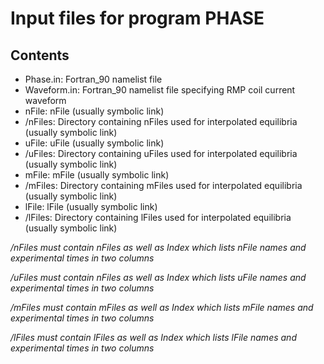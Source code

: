 # Input files for program PHASE

## Contents

- Phase.in: Fortran_90 namelist file
- Waveform.in: Fortran_90 namelist file specifying RMP coil current waveform
- nFile: nFile (usually symbolic link)
- /nFiles: Directory containing nFiles used for interpolated equilibria (usually symbolic link)
- uFile: uFile (usually symbolic link)
- /uFiles: Directory containing uFiles used for interpolated equilibria (usually symbolic link)
- mFile: mFile (usually symbolic link)
- /mFiles: Directory containing mFiles used for interpolated equilibria (usually symbolic link)
- lFile: lFile (usually symbolic link)
- /lFiles: Directory containing lFiles used for interpolated equilibria (usually symbolic link)

*/nFiles must contain nFiles as well as Index which lists nFile names and experimental times in two columns*

*/uFiles must contain nFiles as well as Index which lists uFile names and experimental times in two columns*

*/mFiles must contain mFiles as well as Index which lists mFile names and experimental times in two columns*

*/lFiles must contain lFiles as well as Index which lists lFile names and experimental times in two columns*
